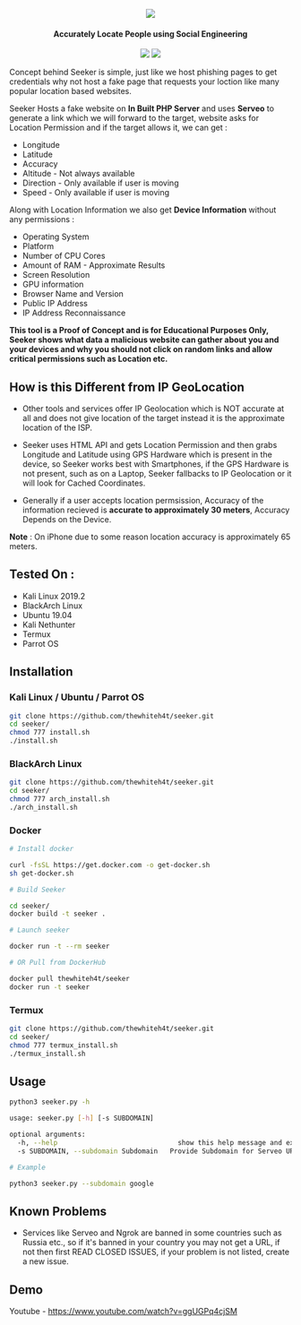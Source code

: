<p align="center"><img src="https://i.imgur.com/iLLX7A8.png"></p>
<h4 align="center">
Accurately Locate People using Social Engineering
</h4>

<p align="center">
<img src="https://img.shields.io/badge/Python-3-brightgreen.svg?style=plastic">
<img src="https://img.shields.io/badge/Docker-✔-blue.svg?style=plastic">
</p>

Concept behind Seeker is simple, just like we host phishing pages to get credentials why not host a fake page that requests your loction like many popular location based websites.

Seeker Hosts a fake website on **In Built PHP Server** and uses **Serveo** to generate a link which we will forward to the target, website asks for Location Permission and if the target allows it, we can get :

* Longitude
* Latitude
* Accuracy
* Altitude - Not always available
* Direction - Only available if user is moving
* Speed - Only available if user is moving

Along with Location Information we also get **Device Information** without any permissions :

* Operating System
* Platform
* Number of CPU Cores
* Amount of RAM - Approximate Results
* Screen Resolution
* GPU information
* Browser Name and Version
* Public IP Address
* IP Address Reconnaissance

**This tool is a Proof of Concept and is for Educational Purposes Only, Seeker shows what data a malicious website can gather about you and your devices and why you should not click on random links and allow critical permissions such as Location etc.**

## How is this Different from IP GeoLocation

* Other tools and services offer IP Geolocation which is NOT accurate at all and does not give location of the target instead it is the approximate location of the ISP.

* Seeker uses HTML API and gets Location Permission and then grabs Longitude and Latitude using GPS Hardware which is present in the device, so Seeker works best with Smartphones, if the GPS Hardware is not present, such as on a Laptop, Seeker fallbacks to IP Geolocation or it will look for Cached Coordinates.  

* Generally if a user accepts location permsission, Accuracy of the information recieved is **accurate to approximately 30 meters**, Accuracy Depends on the Device.

**Note** : On iPhone due to some reason location accuracy is approximately 65 meters.

## Tested On :

* Kali Linux 2019.2
* BlackArch Linux
* Ubuntu 19.04
* Kali Nethunter
* Termux
* Parrot OS

## Installation

### Kali Linux / Ubuntu / Parrot OS

```bash
git clone https://github.com/thewhiteh4t/seeker.git
cd seeker/
chmod 777 install.sh
./install.sh
```

### BlackArch Linux

```bash
git clone https://github.com/thewhiteh4t/seeker.git
cd seeker/
chmod 777 arch_install.sh
./arch_install.sh
```

### Docker

```bash
# Install docker

curl -fsSL https://get.docker.com -o get-docker.sh
sh get-docker.sh

# Build Seeker

cd seeker/
docker build -t seeker .

# Launch seeker

docker run -t --rm seeker

# OR Pull from DockerHub

docker pull thewhiteh4t/seeker
docker run -t seeker
```

### Termux

```bash
git clone https://github.com/thewhiteh4t/seeker.git
cd seeker/
chmod 777 termux_install.sh
./termux_install.sh
```

## Usage

```bash
python3 seeker.py -h

usage: seeker.py [-h] [-s SUBDOMAIN]

optional arguments:
  -h, --help                              show this help message and exit
  -s SUBDOMAIN, --subdomain Subdomain 	Provide Subdomain for Serveo URL ( Optional )

# Example

python3 seeker.py --subdomain google
```

## Known Problems

* Services like Serveo and Ngrok are banned in some countries such as Russia etc., so if it's banned in your country you may not get a URL, if not then first READ CLOSED ISSUES, if your problem is not listed, create a new issue.

## Demo

Youtube - https://www.youtube.com/watch?v=ggUGPq4cjSM
